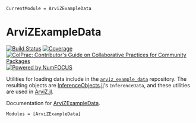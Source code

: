 ```@meta
CurrentModule = ArviZExampleData
```

# ArviZExampleData

[![Build Status](https://github.com/arviz-devs/ArviZExampleData.jl/actions/workflows/CI.yml/badge.svg?branch=main)](https://github.com/arviz-devs/ArviZExampleData.jl/actions/workflows/CI.yml?query=branch%3Amain)
[![Coverage](https://codecov.io/gh/arviz-devs/ArviZExampleData.jl/branch/main/graph/badge.svg)](https://codecov.io/gh/arviz-devs/ArviZExampleData.jl)
[![ColPrac: Contributor's Guide on Collaborative Practices for Community Packages](https://img.shields.io/badge/ColPrac-Contributor's%20Guide-blueviolet)](https://github.com/SciML/ColPrac)
[![Powered by NumFOCUS](https://img.shields.io/badge/powered%20by-NumFOCUS-orange.svg?style=flat&colorA=E1523D&colorB=007D8A)](https://numfocus.org)

Utilities for loading data include in the [`arviz_example_data`](https://github.com/arviz-devs/arviz_example_data) repository.
The resulting objects are [InferenceObjects.jl](https://github.com/arviz-devs/InferenceObjects.jl)'s `InferenceData`, and these utilities are used in [ArviZ.jl](https://github.com/arviz-devs/ArviZ.jl).

Documentation for [ArviZExampleData](https://github.com/arviz-devs/ArviZExampleData.jl).

```@autodocs
Modules = [ArviZExampleData]
```
